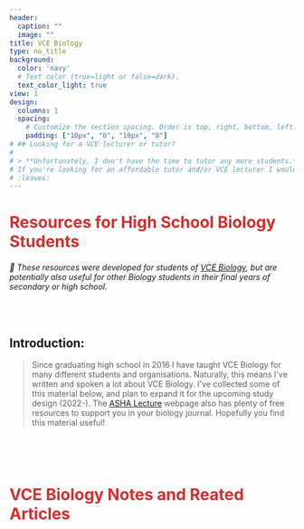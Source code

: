 ```yaml
---
header:
  caption: ""
  image: ""
title: VCE Biology 
type: no_title
background:
  color: 'navy'
  # Text color (true=light or false=dark).
  text_color_light: true
view: 1
design:
  columns: 1
  spacing:
    # Customize the section spacing. Order is top, right, bottom, left.
    padding: ["10px", "0", "10px", "0"]
# ## Looking for a VCE lecturer or tutor?
# 
# > **Unfortunately, I don't have the time to tutor any more students.** However, I'm still teaching for [VCESS](https://umsu.unimelb.edu.au/getinvolved/summerschool/) in the summer and [ASHA lectures](https://ashalectures.org/) throughout the year. 
# If you're looking for an affordable tutor and/or VCE lecturer I would highly recommend either of those organisations. ASHA Lectures runs lectures throughout the year, and if you [contact them](https://ashalectures.org/contact-us) can organise lectures and small classes for your school or a group of your friends (and it's all for charity!). So I can't be your tutor, but hey __*maybe I could come talk about the wonders of biology at your school?*__
# :leaves:    
---
```

# <span style="color:#D32F2F"> Resources for High School Biology Students </span>

###### <span> :triangular_flag_on_post: These resources were developed for students of  [VCE Biology](https://www.vcaa.vic.edu.au/curriculum/vce/vce-study-designs/biology/Pages/Index.aspx), but are potentially also useful for other  Biology students in their final years of secondary or high school. </span>

<p>&nbsp;</p>


## Introduction: 

> Since graduating high school in 2016 I have taught VCE Biology for many different students and organisations. Naturally, this means I've written and spoken a lot about VCE Biology. I've collected some of this material below, and plan to expand it for the upcoming study design (2022-). The [ASHA Lecture](https://ashalectures.org/vce-resources) webpage also has plenty of free resources to support you in your biology journal. Hopefully you find this material useful! 

<p>&nbsp;</p>

</br> 


# <span style="color:#D32F2F"> VCE Biology Notes and Reated Articles </span>

